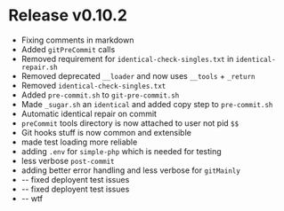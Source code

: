 # Release v0.10.2

- Fixing comments in markdown
- Added `gitPreCommit` calls
- Removed requirement for `identical-check-singles.txt` in `identical-repair.sh`
- Removed deprecated `__loader` and now uses `__tools` + `_return`
- Removed `identical-check-singles.txt`
- Added `pre-commit.sh` to `git-pre-commit.sh`
- Made `_sugar.sh` an `identical` and added copy step to `pre-commit.sh`
- Automatic identical repair on commit
- `preCommit` tools directory is now attached to user not pid `$$`
- Git hooks stuff is now common and extensible
- made test loading more reliable
- adding `.env` for `simple-php` which is needed for testing
- less verbose `post-commit`
- adding better error handling and less verbose for `gitMainly`
- -- fixed deployent test issues
- -- fixed deployent test issues
- -- wtf
